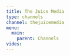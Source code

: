 ```yaml
---
title: The Juice Media
type: channels
channel: thejuicemedia
menu:
  main:
    parent: Channels
vides:
---
```

